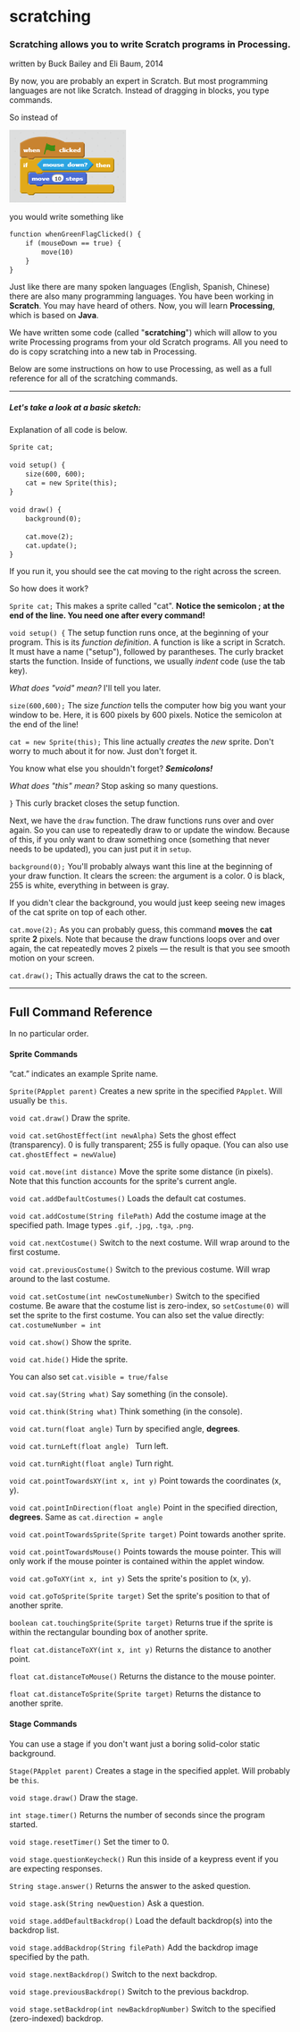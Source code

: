 # scratching

### Scratching allows you to write Scratch programs in Processing.

written by Buck Bailey and Eli Baum, 2014


By now, you are probably an expert in Scratch. But most programming languages are not like Scratch. Instead of dragging in blocks, you type commands.

So instead of

![Scratch example](readme-img/scratch-example.png)

you would write something like

```
function whenGreenFlagClicked() {
    if (mouseDown == true) {
        move(10)
    }
}
```

Just like there are many spoken languages (English, Spanish, Chinese) there are also many programming languages. You have been working in **Scratch**. You may have heard of others. Now, you will learn **Processing**, which is based on **Java**.

We have written some code (called "**scratching**") which will allow to you write Processing programs from your old Scratch programs. All you need to do is copy scratching into a new tab in Processing.

Below are some instructions on how to use Processing, as well as a full reference for all of the scratching commands.

---

##### Let's take a look at a basic sketch:

Explanation of all code is below.

```
Sprite cat;

void setup() {
	size(600, 600);
	cat = new Sprite(this);
}

void draw() {
	background(0);
	
	cat.move(2);
	cat.update();
}
```

If you run it, you should see the cat moving to the right across the screen.

So how does it work?

`Sprite cat;` This makes a sprite called "cat". **Notice the semicolon ; at the end of the line. You need one after every command!**

`void setup() {` The setup function runs once, at the beginning of your program. This is its *function definition*. A function is like a script in Scratch. It must have a name ("setup"), followed by parantheses. The curly bracket starts the function. Inside of functions, we usually *indent* code (use the tab key).

*What does "void" mean?* I'll tell you later.

`size(600,600);` The size *function* tells the computer how big you want your window to be. Here, it is 600 pixels by 600 pixels. Notice the semicolon at the end of the line!

`cat = new Sprite(this);` This line actually *creates* the *new* sprite. Don't worry to much about it for now. Just don't forget it.

You know what else you shouldn't forget? ***Semicolons!***

*What does "this" mean?* Stop asking so many questions.

`}` This curly bracket closes the setup function.

Next, we have the `draw` function. The draw functions runs over and over again. So you can use to repeatedly draw to or update the window. Because of this, if you only want to draw something once (something that never needs to be updated), you can just put it in `setup`.

`background(0);` You'll probably always want this line at the beginning of your draw function. It clears the screen: the argument is a color. 0 is black, 255 is white, everything in between is gray.

If you didn't clear the background, you would just keep seeing new images of the cat sprite on top of each other.

`cat.move(2);` As you can probably guess, this command **moves** the **cat** sprite **2** pixels. Note that because the draw functions loops over and over again, the cat repeatedly moves 2 pixels — the result is that you see smooth motion on your screen.

`cat.draw();` This actually draws the cat to the screen.

---
## Full Command Reference
In no particular order.

#### Sprite Commands
“cat.” indicates an example Sprite name.

`Sprite(PApplet parent)` Creates a new sprite in the specified `PApplet`. Will usually be `this`.

`void cat.draw()` Draw the sprite.

`void cat.setGhostEffect(int newAlpha)` Sets the ghost effect (transparency). 0 is fully transparent; 255 is fully opaque.
(You can also use `cat.ghostEffect = newValue`)

`void cat.move(int distance)` Move the sprite some distance (in pixels). Note that this function accounts for the sprite's current angle.

`void cat.addDefaultCostumes()` Loads the default cat costumes.

`void cat.addCostume(String filePath)` Add the costume image at the specified path. Image types `.gif`, `.jpg`, `.tga`, `.png`.

`void cat.nextCostume()` Switch to the next costume. Will wrap around to the first costume.

`void cat.previousCostume()` Switch to the previous costume. Will wrap around to the last costume.

`void cat.setCostume(int newCostumeNumber)` Switch to the specified costume. Be aware that the costume list is zero-index, so `setCostume(0)` will set the sprite to the first costume.
You can also set the value directly: `cat.costumeNumber = int`

`void cat.show()` Show the sprite.

`void cat.hide()` Hide the sprite.

You can also set `cat.visible = true/false`

`void cat.say(String what)` Say something (in the console).

`void cat.think(String what)` Think something (in the console).

`void cat.turn(float angle)` Turn by specified angle, **degrees**.

`void cat.turnLeft(float angle)	` Turn left.

`void cat.turnRight(float angle)` Turn right.

`void cat.pointTowardsXY(int x, int y)` Point towards the coordinates (x, y).

`void cat.pointInDirection(float angle)` Point in the specified direction, **degrees**.
Same as `cat.direction = angle`

`void cat.pointTowardsSprite(Sprite target)` Point towards another sprite.

`void cat.pointTowardsMouse()` Points towards the mouse pointer. This will only work if the mouse pointer is contained within the applet window.

`void cat.goToXY(int x, int y)` Sets the sprite's position to (x, y).

`void cat.goToSprite(Sprite target)` Set the sprite's position to that of another sprite.

`boolean cat.touchingSprite(Sprite target)` Returns true if the sprite is within the rectangular bounding box of another sprite.

`float cat.distanceToXY(int x, int y)` Returns the distance to another point.

`float cat.distanceToMouse()` Returns the distance to the mouse pointer.

`float cat.distanceToSprite(Sprite target)` Returns the distance to another sprite.

#### Stage Commands
You can use a stage if you don't want just a boring solid-color static background.

`Stage(PApplet parent)` Creates a stage in the specified applet. Will probably be `this`.

`void stage.draw()` Draw the stage.

`int stage.timer()` Returns the number of seconds since the program started.

`void stage.resetTimer()` Set the timer to 0.

`void stage.questionKeycheck()` Run this inside of a keypress event if you are expecting responses.

`String stage.answer()` Returns the answer to the asked question.

`void stage.ask(String newQuestion)` Ask a question.

`void stage.addDefaultBackdrop()` Load the default backdrop(s) into the backdrop list.

`void stage.addBackdrop(String filePath)` Add the backdrop image specified by the path.

`void stage.nextBackdrop()` Switch to the next backdrop.

`void stage.previousBackdrop()` Switch to the previous backdrop.

`void stage.setBackdrop(int newBackdropNumber)` Switch to the specified (zero-indexed) backdrop.